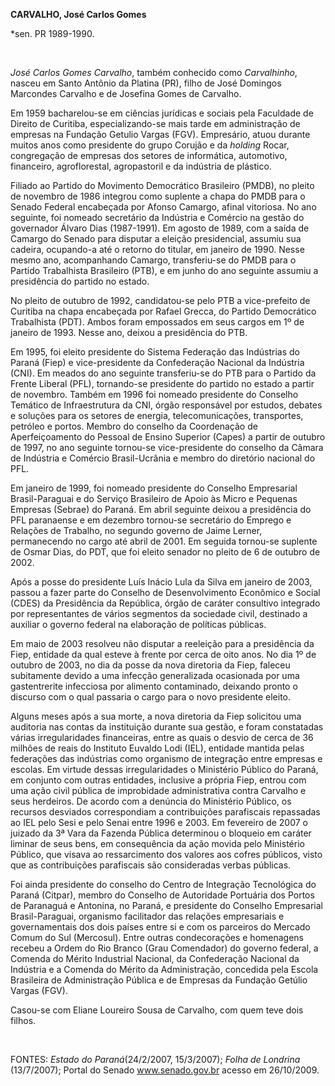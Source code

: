 **CARVALHO, José Carlos Gomes**

\*sen. PR 1989-1990.

 

*José Carlos Gomes Carvalho*, também conhecido como *Carvalhinho*,
nasceu em Santo Antônio da Platina (PR), filho de José Domingos
Marcondes Carvalho e de Josefina Gomes de Carvalho.

Em 1959 bacharelou-se em ciências jurídicas e sociais pela Faculdade de
Direito de Curitiba, especializando-se mais tarde em administração de
empresas na Fundação Getulio Vargas (FGV). Empresário, atuou durante
muitos anos como presidente do grupo Corujão e da *holding* Rocar,
congregação de empresas dos setores de informática, automotivo,
financeiro, agroflorestal, agropastoril e da indústria de plástico.

Filiado ao Partido do Movimento Democrático Brasileiro (PMDB), no pleito
de novembro de 1986 integrou como suplente a chapa do PMDB para o Senado
Federal encabeçada por Afonso Camargo, afinal vitoriosa. No ano
seguinte, foi nomeado secretário da Indústria e Comércio na gestão do
governador Álvaro Dias (1987-1991). Em agosto de 1989, com a saída de
Camargo do Senado para disputar a eleição presidencial, assumiu sua
cadeira, ocupando-a até o retorno do titular, em janeiro de 1990. Nesse
mesmo ano, acompanhando Camargo, transferiu-se do PMDB para o Partido
Trabalhista Brasileiro (PTB), e em junho do ano seguinte assumiu a
presidência do partido no estado.

No pleito de outubro de 1992, candidatou-se pelo PTB a vice-prefeito de
Curitiba na chapa encabeçada por Rafael Grecca, do Partido Democrático
Trabalhista (PDT). Ambos foram empossados em seus cargos em 1º de
janeiro de 1993. Nesse ano, deixou a presidência do PTB.

Em 1995, foi eleito presidente do Sistema Federação das Indústrias do
Paraná (Fiep) e vice-presidente da Confederação Nacional da Indústria
(CNI). Em meados do ano seguinte transferiu-se do PTB para o Partido da
Frente Liberal (PFL), tornando-se presidente do partido no estado a
partir de novembro. Também em 1996 foi nomeado presidente do Conselho
Temático de Infraestrutura da CNI, órgão responsável por estudos,
debates e soluções para os setores de energia, telecomunicações,
transportes, petróleo e portos. Membro do conselho da Coordenação de
Aperfeiçoamento do Pessoal de Ensino Superior (Capes) a partir de
outubro de 1997, no ano seguinte tornou-se vice-presidente do conselho
da Câmara de Indústria e Comércio Brasil-Ucrânia e membro do diretório
nacional do PFL.

Em janeiro de 1999, foi nomeado presidente do Conselho Empresarial
Brasil-Paraguai e do Serviço Brasileiro de Apoio às Micro e Pequenas
Empresas (Sebrae) do Paraná. Em abril seguinte deixou a presidência do
PFL paranaense e em dezembro tornou-se secretário do Emprego e Relações
de Trabalho, no segundo governo de Jaime Lerner, permanecendo no cargo
até abril de 2001. Em seguida tornou-se suplente de Osmar Dias, do PDT,
que foi eleito senador no pleito de 6 de outubro de 2002.

Após a posse do presidente Luís Inácio Lula da Silva em janeiro de 2003,
passou a fazer parte do Conselho de Desenvolvimento Econômico e Social
(CDES) da Presidência da República, órgão de caráter consultivo
integrado por representantes de vários segmentos da sociedade civil,
destinado a auxiliar o governo federal na elaboração de políticas
públicas.

Em maio de 2003 resolveu não disputar a reeleição para a presidência da
Fiep, entidade da qual esteve à frente por cerca de oito anos. No dia 1º
de outubro de 2003, no dia da posse da nova diretoria da Fiep, faleceu
subitamente devido a uma infecção generalizada ocasionada por uma
gastentrerite infecciosa por alimento contaminado, deixando pronto o
discurso com o qual passaria o cargo para o novo presidente eleito.

Alguns meses após a sua morte, a nova diretoria da Fiep solicitou uma
auditoria nas contas da instituição durante sua gestão, e foram
constatadas várias irregularidades financeiras, entre as quais o desvio
de cerca de 36 milhões de reais do Instituto Euvaldo Lodi (IEL),
entidade mantida pelas federações das indústrias como organismo de
integração entre empresas e escolas. Em virtude dessas irregularidades o
Ministério Público do Paraná, em conjunto com outras entidades,
inclusive a própria Fiep, entrou com uma ação civil pública de
improbidade administrativa contra Carvalho e seus herdeiros. De acordo
com a denúncia do Ministério Público, os recursos desviados
correspondiam a contribuições parafiscais repassadas ao IEL pelo Sesi e
pelo Senai entre 1996 e 2003. Em fevereiro de 2007 o juizado da 3ª Vara
da Fazenda Pública determinou o bloqueio em caráter liminar de seus
bens, em consequência da ação movida pelo Ministério Público, que visava
ao ressarcimento dos valores aos cofres públicos, visto que as
contribuições parafiscais são consideradas verbas públicas.

Foi ainda presidente do conselho do Centro de Integração Tecnológica do
Paraná (Citpar), membro do Conselho de Autoridade Portuária dos Portos
de Paranaguá e Antonina, no Paraná, e presidente do Conselho Empresarial
Brasil-Paraguai, organismo facilitador das relações empresariais e
governamentais dos dois países entre si e com os parceiros do Mercado
Comum do Sul (Mercosul). Entre outras condecorações e homenagens recebeu
a Ordem do Rio Branco (Grau Comendador) do governo federal, a Comenda do
Mérito Industrial Nacional, da Confederação Nacional da Indústria e a
Comenda do Mérito da Administração, concedida pela Escola Brasileira de
Administração Pública e de Empresas da Fundação Getúlio Vargas (FGV).

Casou-se com Eliane Loureiro Sousa de Carvalho, com quem teve dois
filhos.

 

FONTES: *Estado do Paraná*(24/2/2007, 15/3/2007); *Folha de Londrina*
(13/7/2007); Portal do Senado www.senado.gov.br acesso em 26/10/2009.

 

 
